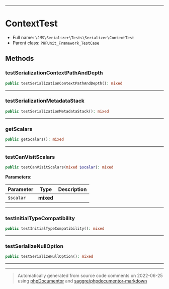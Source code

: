 ***

# ContextTest





* Full name: `\JMS\Serializer\Tests\Serializer\ContextTest`
* Parent class: [`PHPUnit_Framework_TestCase`](../../../../PHPUnit_Framework_TestCase.md)




## Methods


### testSerializationContextPathAndDepth



```php
public testSerializationContextPathAndDepth(): mixed
```











***

### testSerializationMetadataStack



```php
public testSerializationMetadataStack(): mixed
```











***

### getScalars



```php
public getScalars(): mixed
```











***

### testCanVisitScalars



```php
public testCanVisitScalars(mixed $scalar): mixed
```








**Parameters:**

| Parameter | Type | Description |
|-----------|------|-------------|
| `$scalar` | **mixed** |  |




***

### testInitialTypeCompatibility



```php
public testInitialTypeCompatibility(): mixed
```











***

### testSerializeNullOption



```php
public testSerializeNullOption(): mixed
```











***


***
> Automatically generated from source code comments on 2022-06-25 using [phpDocumentor](http://www.phpdoc.org/) and [saggre/phpdocumentor-markdown](https://github.com/Saggre/phpDocumentor-markdown)
